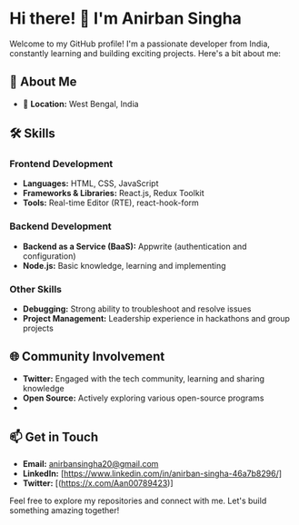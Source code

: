 # Hi there! 👋 I'm Anirban Singha

Welcome to my GitHub profile! I'm a passionate developer from India, constantly learning and building exciting projects. Here's a bit about me:

## 🌟 About Me

- 📍 **Location:** West Bengal, India

## 🛠️ Skills

### Frontend Development
- **Languages:** HTML, CSS, JavaScript
- **Frameworks & Libraries:** React.js, Redux Toolkit
- **Tools:** Real-time Editor (RTE), react-hook-form

### Backend Development
- **Backend as a Service (BaaS):** Appwrite (authentication and configuration)
- **Node.js:** Basic knowledge, learning and implementing

### Other Skills
- **Debugging:** Strong ability to troubleshoot and resolve issues
- **Project Management:** Leadership experience in hackathons and group projects
  

## 🌐 Community Involvement

- **Twitter:** Engaged with the tech community, learning and sharing knowledge
- **Open Source:** Actively exploring various open-source programs
- 
## 📫 Get in Touch

- **Email:** anirbansingha20@gmail.com
- **LinkedIn:** [https://www.linkedin.com/in/anirban-singha-46a7b8296/]
- **Twitter:** [(https://x.com/Aan00789423)]

Feel free to explore my repositories and connect with me. Let's build something amazing together!
